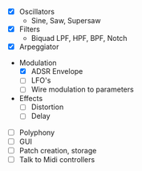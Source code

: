 - [x] Oscillators
    - Sine, Saw, Supersaw
- [x] Filters
    - Biquad LPF, HPF, BPF, Notch
- [x] Arpeggiator
- Modulation
    - [x] ADSR Envelope
    - [ ] LFO's
    - [ ] Wire modulation to parameters
- Effects
    - [ ] Distortion
    - [ ] Delay
- [ ] Polyphony
- [ ] GUI
- [ ] Patch creation, storage
- [ ] Talk to Midi controllers